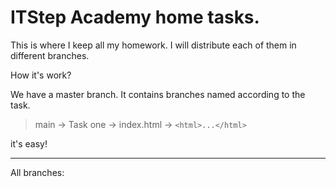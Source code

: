 # ITStep Academy home tasks.


This is where I keep all my homework.
I will distribute each of them in different branches.

How it's work?

We have a master branch. It contains branches named according to the task.

> main ->
  Task one ->
    index.html -> ``` <html>...</html> ```

it's easy!

---

All branches:
